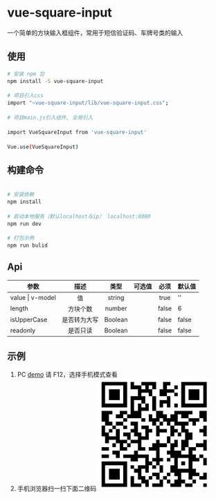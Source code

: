 # vue-square-input

一个简单的方块输入框组件，常用于短信验证码、车牌号类的输入

## 使用

```bash
# 安装 npm 包
npm install -S vue-square-input

# 项目引入css
import "~vue-square-input/lib/vue-square-input.css";

# 项目main.js引入组件, 全局引入

import VueSquareInput from 'vue-square-input'

Vue.use(VueSquareInput)

```

## 构建命令

```bash

# 安装依赖
npm install

# 启动本地服务（默认localhost与ip） localhost:8080
npm run dev

# 打包示例
npm run bulid

```

## Api

| 参数             |     描述     |  类型   | 可选值 | 必须  | 默认值 |
| ---------------- | :----------: | :-----: | :----: | :---: | ------ |
| value \| v-model |      值      | string  |        | true  | ''     |
| length           |   方块个数   | number  |        | false | 6      |
| isUpperCase      | 是否转为大写 | Boolean |        | false | false  |
| readonly         |   是否只读   | Boolean |        | false | false  |

## 示例

1. PC [demo](https://piluohen.github.io/vue-square-input/) 请 F12，选择手机模式查看
2. 手机浏览器扫一扫下面二维码
   ![image](https://github.com/piluohen/vue-square-input/blob/master/src/assets/images/demo.png?raw=true)
